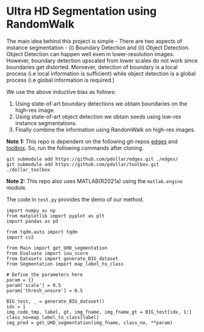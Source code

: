 # Ultra HD Segmentation using RandomWalk

The main idea behind this project is simple - There are two aspects of instance segmentation - (i) Boundary Detection and (ii) Object Detection. Object Detection can happen well even in lower-resolution images. However, boundary detection upscaled from lower scales do not work since boundaries get distorted. Moroever, detection of boundary is a local process (i.e local information is sufficient) while object detection is a global process (i.e global information is required.) 

We use the above inductive bias as follows:

1. Using state-of-art boundary detections we obtain boundaries on the high-res image.
2. Using state-of-art object detection we obtain seeds using low-res instance segmentations.
3. Finally combine the information using RandomWalk on high-res images. 

**Note 1:** This repo is dependent on the following git-repos [edges](https://github.com/pdollar/edges.git) and [toolbox](https://github.com/pdollar/toolbox.git). So, run the following commands after cloning.

```
git submodule add https://github.com/pdollar/edges.git ./edges/
git submodule add https://github.com/pdollar/toolbox.git ./dollar_toolbox
```

**Note 2:** This repo also uses MATLAB(R2021a) using the `matlab.engine` module.

The code in `test.py` provides the demo of our method.
```
import numpy as np
from matplotlib import pyplot as plt
import pandas as pd

from tqdm.auto import tqdm
import cv2

from Main import get_UHD_segmentation
from Evaluate import iou_score
from Datasets import generate_BIG_dataset
from Segmentation import map_label_to_class

# Define the parameters here
param = {}
param['scale'] = 0.5
param['thresh_unsure'] = 0.5

BIG_test, _ = generate_BIG_dataset()
idx = 1
img_code_tmp, label, gt, img_fname, img_fname_gt = BIG_test[idx, 1:]
class_no=map_label_to_class[label]
img_pred = get_UHD_segmentation(img_fname, class_no, **param)
```